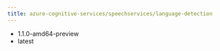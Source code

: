 ```yaml
---
title: azure-cognitive-services/speechservices/language-detection
---
```

- 1.1.0-amd64-preview
- latest

